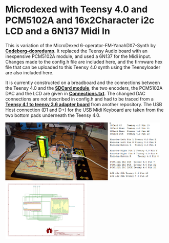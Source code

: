 # Microdexed with Teensy 4.0 and PCM5102A and 16x2Character i2c LCD and a 6N137 Midi In

This is variation of the MicroDexed 6-operator-FM-YanahDX7-Synth by [**Codeberg-dcoredump**](https://codeberg.org/dcoredump/MicroDexed). It replaced the Teensy Audio board with an inexpensive PCM5102A module, and used a 6N137 for the Midi input. Changes made to the config.h file are included here, and the firmware hex file that can be uploaded to this Teensy 4.0 synth using the Teensyloader are also included here.

It is currently constructed on a breadboard and the connections between the Teensy 4.0 and the [**SDCard module**](images/SDCard.jpg), the two encoders, the PCM5102A DAC and the LCD are given in [**Connections.txt**](Connections.txt). The changed DAC connections are not described in config.h and had to be traced from a [**Teensy 4.1 to teensy 3.6 adapter board**](images/T41-Adapter-Board.jpg) from another repository. The USB Host connection (D1 and D+) for the USB Midi Keyboard are taken from the two bottom pads underneath the Teensy 4.0.

<p align="left">
<img src="images/mdt40.jpg" height="180" /> 
<img src="images/Connections.jpg" height="180" /> 
<img src="images/T41-Adapter-Board.jpg" height="180" /> 
</p>




